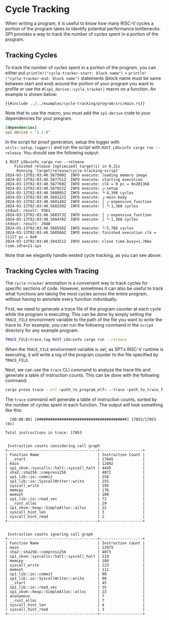 # Cycle Tracking

When writing a program, it is useful to know how many RISC-V cycles a portion of the program takes to identify potential performance bottlenecks. SP1 provides a way to track the number of cycles spent in a portion of the program.

## Tracking Cycles

To track the number of cycles spent in a portion of the program, you can either put `println!("cycle-tracker-start: block name")` + `println!("cycle-tracker-end: block name")` statements (block name must be same between start and end) around the portion of your program you want to profile or use the `#[sp1_derive::cycle_tracker]` macro on a function. An example is shown below:

```rust,noplayground
{{#include ../../examples/cycle-tracking/program/src/main.rs}}
```

Note that to use the macro, you must add the `sp1-derive` crate to your dependencies for your program.

```toml
[dependencies]
sp1-derive = "1.1.0"
```

In the script for proof generation, setup the logger with `utils::setup_logger()` and run the script with `RUST_LOG=info cargo run --release`. You should see the following output:

```
$ RUST_LOG=info cargo run --release
    Finished release [optimized] target(s) in 0.21s
     Running `target/release/cycle-tracking-script`
2024-03-13T02:03:40.567500Z  INFO execute: loading memory image
2024-03-13T02:03:40.567751Z  INFO execute: starting execution
2024-03-13T02:03:40.567760Z  INFO execute: clk = 0 pc = 0x2013b8
2024-03-13T02:03:40.567822Z  INFO execute: ┌╴setup
2024-03-13T02:03:40.568095Z  INFO execute: └╴4,398 cycles
2024-03-13T02:03:40.568122Z  INFO execute: ┌╴main-body
2024-03-13T02:03:40.568149Z  INFO execute: │ ┌╴expensive_function
2024-03-13T02:03:40.568250Z  INFO execute: │ └╴1,368 cycles
stdout: result: 5561
2024-03-13T02:03:40.568373Z  INFO execute: │ ┌╴expensive_function
2024-03-13T02:03:40.568470Z  INFO execute: │ └╴1,368 cycles
stdout: result: 2940
2024-03-13T02:03:40.568556Z  INFO execute: └╴5,766 cycles
2024-03-13T02:03:40.568566Z  INFO execute: finished execution clk = 11127 pc = 0x0
2024-03-13T02:03:40.569251Z  INFO execute: close time.busy=1.78ms time.idle=21.1µs
```

Note that we elegantly handle nested cycle tracking, as you can see above.


## Tracking Cycles with Tracing

The `cycle-tracker` annotation is a convenient way to track cycles for specific sections of code. However, sometimes it can also be useful to track what functions are taking the most cycles across the entire program, without having to annotate every function individually.

First, we need to generate a trace file of the program counter at each cycle while the program is executing. This can be done by simply setting the `TRACE_FILE` environment variable to the path of the file you want to write the trace to. For example, you can run the following command in the `script` directory for any example program:
```bash
TRACE_FILE=trace.log RUST_LOG=info cargo run --release
```

When the `TRACE_FILE` environment variable is set, as SP1's RISC-V runtime is executing, it will write a log of the program counter to the file specified by `TRACE_FILE`. 

Next, we can use the `trace` CLI command to analyze the trace file and generate a table of instruction counts. This can be done with the following command:

```bash
cargo prove trace --elf <path_to_program_elf> --trace <path_to_trace_file>
```

The `trace` command will generate a table of instruction counts, sorted by the number of cycles spent in each function. The output will look something like this:

```
  [00:00:00] [########################################] 17053/17053 (0s)

Total instructions in trace: 17053


 Instruction counts considering call graph
+----------------------------------------+-------------------+
| Function Name                          | Instruction Count |
| __start                                | 17045             |
| main                                   | 12492             |
| sp1_zkvm::syscalls::halt::syscall_halt | 4445              |
| sha2::sha256::compress256              | 4072              |
| sp1_lib::io::commit                    | 258               |
| sp1_lib::io::SyscallWriter::write      | 255               |
| syscall_write                          | 195               |
| memcpy                                 | 176               |
| memset                                 | 109               |
| sp1_lib::io::read_vec                  | 71                |
| __rust_alloc                           | 29                |
| sp1_zkvm::heap::SimpleAlloc::alloc     | 22                |
| syscall_hint_len                       | 3                 |
| syscall_hint_read                      | 2                 |
+----------------------------------------+-------------------+


 Instruction counts ignoring call graph
+----------------------------------------+-------------------+
| Function Name                          | Instruction Count |
| main                                   | 12075             |
| sha2::sha256::compress256              | 4073              |
| sp1_zkvm::syscalls::halt::syscall_halt | 219               |
| memcpy                                 | 180               |
| syscall_write                          | 123               |
| memset                                 | 111               |
| sp1_lib::io::commit                    | 88                |
| sp1_lib::io::SyscallWriter::write      | 60                |
| __start                                | 45                |
| sp1_lib::io::read_vec                  | 35                |
| sp1_zkvm::heap::SimpleAlloc::alloc     | 23                |
| anonymous                              | 7                 |
| __rust_alloc                           | 7                 |
| syscall_hint_len                       | 4                 |
| syscall_hint_read                      | 3                 |
+----------------------------------------+-------------------+
```
